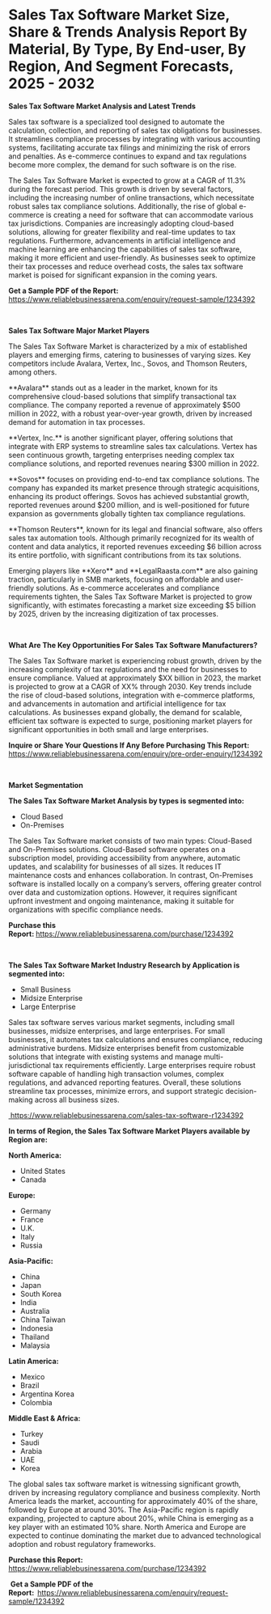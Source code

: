 <p><h1>Sales Tax Software Market Size, Share & Trends Analysis Report By Material, By Type, By End-user, By Region, And Segment Forecasts, 2025 - 2032</h1></p><p><strong>Sales Tax Software Market Analysis and Latest Trends</strong></p>
<p><p>Sales tax software is a specialized tool designed to automate the calculation, collection, and reporting of sales tax obligations for businesses. It streamlines compliance processes by integrating with various accounting systems, facilitating accurate tax filings and minimizing the risk of errors and penalties. As e-commerce continues to expand and tax regulations become more complex, the demand for such software is on the rise.</p><p>The Sales Tax Software Market is expected to grow at a CAGR of 11.3% during the forecast period. This growth is driven by several factors, including the increasing number of online transactions, which necessitate robust sales tax compliance solutions. Additionally, the rise of global e-commerce is creating a need for software that can accommodate various tax jurisdictions. Companies are increasingly adopting cloud-based solutions, allowing for greater flexibility and real-time updates to tax regulations. Furthermore, advancements in artificial intelligence and machine learning are enhancing the capabilities of sales tax software, making it more efficient and user-friendly. As businesses seek to optimize their tax processes and reduce overhead costs, the sales tax software market is poised for significant expansion in the coming years.</p></p>
<p><strong>Get a Sample PDF of the Report:&nbsp;</strong> <a href="https://www.reliablebusinessarena.com/enquiry/request-sample/1234392?utm_campaign=3252&utm_medium=2&utm_source=Github&utm_content=ia&utm_term=18042025&utm_id=sales-tax-software">https://www.reliablebusinessarena.com/enquiry/request-sample/1234392</a></p>
<p>&nbsp;</p>
<p><strong>Sales Tax Software Major Market Players</strong></p>
<p><p>The Sales Tax Software Market is characterized by a mix of established players and emerging firms, catering to businesses of varying sizes. Key competitors include Avalara, Vertex, Inc., Sovos, and Thomson Reuters, among others. </p><p>**Avalara** stands out as a leader in the market, known for its comprehensive cloud-based solutions that simplify transactional tax compliance. The company reported a revenue of approximately $500 million in 2022, with a robust year-over-year growth, driven by increased demand for automation in tax processes.</p><p>**Vertex, Inc.** is another significant player, offering solutions that integrate with ERP systems to streamline sales tax calculations. Vertex has seen continuous growth, targeting enterprises needing complex tax compliance solutions, and reported revenues nearing $300 million in 2022.</p><p>**Sovos** focuses on providing end-to-end tax compliance solutions. The company has expanded its market presence through strategic acquisitions, enhancing its product offerings. Sovos has achieved substantial growth, reported revenues around $200 million, and is well-positioned for future expansion as governments globally tighten tax compliance regulations.</p><p>**Thomson Reuters**, known for its legal and financial software, also offers sales tax automation tools. Although primarily recognized for its wealth of content and data analytics, it reported revenues exceeding $6 billion across its entire portfolio, with significant contributions from its tax solutions.</p><p>Emerging players like **Xero** and **LegalRaasta.com** are also gaining traction, particularly in SMB markets, focusing on affordable and user-friendly solutions. As e-commerce accelerates and compliance requirements tighten, the Sales Tax Software Market is projected to grow significantly, with estimates forecasting a market size exceeding $5 billion by 2025, driven by the increasing digitization of tax processes.</p></p>
<p>&nbsp;</p>
<p><strong>What Are The Key Opportunities For Sales Tax Software Manufacturers?</strong></p>
<p><p>The Sales Tax Software market is experiencing robust growth, driven by the increasing complexity of tax regulations and the need for businesses to ensure compliance. Valued at approximately $XX billion in 2023, the market is projected to grow at a CAGR of XX% through 2030. Key trends include the rise of cloud-based solutions, integration with e-commerce platforms, and advancements in automation and artificial intelligence for tax calculations. As businesses expand globally, the demand for scalable, efficient tax software is expected to surge, positioning market players for significant opportunities in both small and large enterprises.</p></p>
<p><strong>Inquire or Share Your Questions If Any Before Purchasing This Report:</strong> <a href="https://www.reliablebusinessarena.com/enquiry/pre-order-enquiry/1234392?utm_campaign=3252&utm_medium=2&utm_source=Github&utm_content=ia&utm_term=18042025&utm_id=sales-tax-software">https://www.reliablebusinessarena.com/enquiry/pre-order-enquiry/1234392</a></p>
<p>&nbsp;</p>
<p><strong>Market Segmentation</strong></p>
<p><strong>The Sales Tax Software Market Analysis by types is segmented into:</strong></p>
<p><ul><li>Cloud Based</li><li>On-Premises</li></ul></p>
<p><p>The Sales Tax Software market consists of two main types: Cloud-Based and On-Premises solutions. Cloud-Based software operates on a subscription model, providing accessibility from anywhere, automatic updates, and scalability for businesses of all sizes. It reduces IT maintenance costs and enhances collaboration. In contrast, On-Premises software is installed locally on a company’s servers, offering greater control over data and customization options. However, it requires significant upfront investment and ongoing maintenance, making it suitable for organizations with specific compliance needs.</p></p>
<p><strong>Purchase this Report:&nbsp;</strong><a href="https://www.reliablebusinessarena.com/purchase/1234392?utm_campaign=3252&utm_medium=2&utm_source=Github&utm_content=ia&utm_term=18042025&utm_id=sales-tax-software">https://www.reliablebusinessarena.com/purchase/1234392</a></p>
<p>&nbsp;</p>
<p><strong>The Sales Tax Software Market Industry Research by Application is segmented into:</strong></p>
<p><ul><li>Small Business</li><li>Midsize Enterprise</li><li>Large Enterprise</li></ul></p>
<p><p>Sales tax software serves various market segments, including small businesses, midsize enterprises, and large enterprises. For small businesses, it automates tax calculations and ensures compliance, reducing administrative burdens. Midsize enterprises benefit from customizable solutions that integrate with existing systems and manage multi-jurisdictional tax requirements efficiently. Large enterprises require robust software capable of handling high transaction volumes, complex regulations, and advanced reporting features. Overall, these solutions streamline tax processes, minimize errors, and support strategic decision-making across all business sizes.</p></p>
<p><a href="https://www.reliablebusinessarena.com/sales-tax-software-r1234392?utm_campaign=3252&utm_medium=2&utm_source=Github&utm_content=ia&utm_term=18042025&utm_id=sales-tax-software">&nbsp;https://www.reliablebusinessarena.com/sales-tax-software-r1234392</a></p>
<p><strong>In terms of Region, the Sales Tax Software Market Players available by Region are:</strong></p>
<p>
    <p> <strong> North America: </strong>
        <ul>
            <li>United States</li>
            <li>Canada</li>
        </ul>
        </p> 
    <p> <strong> Europe: </strong>
        <ul>
            <li>Germany</li>
            <li>France</li>
            <li>U.K.</li>
            <li>Italy</li>
            <li>Russia</li>
        </ul>
        </p> 
    <p> <strong> Asia-Pacific: </strong>
        <ul>
            <li>China</li>
            <li>Japan</li>
            <li>South Korea</li>
            <li>India</li>
            <li>Australia</li>
            <li>China Taiwan</li>
            <li>Indonesia</li>
            <li>Thailand</li>
            <li>Malaysia</li>
        </ul>
        </p> 
    <p> <strong> Latin America: </strong>
        <ul>
            <li>Mexico</li>
            <li>Brazil</li>
            <li>Argentina Korea</li>
            <li>Colombia</li>
        </ul>
        </p> 
    <p> <strong> Middle East & Africa: </strong>
        <ul>
            <li>Turkey</li>
            <li>Saudi</li>
            <li>Arabia</li>
            <li>UAE</li>
            <li>Korea</li>
        </ul>
    </p>
    </p>
<p><p>The global sales tax software market is witnessing significant growth, driven by increasing regulatory compliance and business complexity. North America leads the market, accounting for approximately 40% of the share, followed by Europe at around 30%. The Asia-Pacific region is rapidly expanding, projected to capture about 20%, while China is emerging as a key player with an estimated 10% share. North America and Europe are expected to continue dominating the market due to advanced technological adoption and robust regulatory frameworks.</p></p>
<p><strong>Purchase this Report: </strong><a href="https://www.reliablebusinessarena.com/purchase/1234392?utm_campaign=3252&utm_medium=2&utm_source=Github&utm_content=ia&utm_term=18042025&utm_id=sales-tax-software">https://www.reliablebusinessarena.com/purchase/1234392</a></p>
<p>&nbsp;<strong>Get a Sample PDF of the Report:&nbsp;&nbsp;</strong><a href="https://www.reliablebusinessarena.com/enquiry/request-sample/1234392?utm_campaign=3252&utm_medium=2&utm_source=Github&utm_content=ia&utm_term=18042025&utm_id=sales-tax-software">https://www.reliablebusinessarena.com/enquiry/request-sample/1234392</a></p>
<p><strong></strong></p>
<p><p></p><p></p><p></p></p>